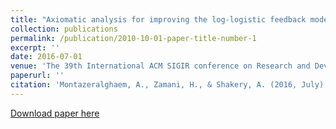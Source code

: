 ```yaml
---
title: "Axiomatic analysis for improving the log-logistic feedback model"
collection: publications
permalink: /publication/2010-10-01-paper-title-number-1
excerpt: ''
date: 2016-07-01
venue: 'The 39th International ACM SIGIR conference on Research and Development in Information Retrieval'
paperurl: ''
citation: 'Montazeralghaem, A., Zamani, H., & Shakery, A. (2016, July). Axiomatic analysis for improving the log-logistic feedback model. In Proceedings of the 39th International ACM SIGIR conference on Research and Development in Information Retrieval (pp. 765-768).'
---
```



[Download paper here](https://dl.acm.org/doi/abs/10.1145/2911451.2914768)


